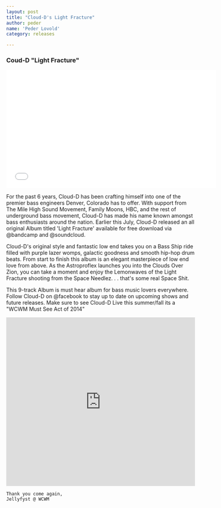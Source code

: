 ```yaml
---
layout: post
title: "Cloud-D's Light Fracture"
author: peder
name: 'Peder Lovold'
category: releases

---
```



### Coud-D "Light Fracture"

<iframe width="560" height="315" src="//www.youtube.com/embed/0EiurTdIeVA" frameborder="0" allowfullscreen></iframe>

For the past 6 years, Cloud-D has been crafting himself into one of the premier bass engineers Denver, Colorado has to offer. With support from The Mile High Sound Movement, Family Moons, HBC, and the rest of underground bass movement, Cloud-D has made his name known amongst bass enthusiasts around the nation. Earlier this July, Cloud-D released an all original Album titled 'Light Fracture' available for free download via @bandcamp and @soundcloud.

Cloud-D's original style and fantastic low end takes you on a Bass Ship ride filled with purple lazer womps, galactic goodness and smooth hip-hop drum beats. From start to finish this album is an elegant masterpiece of low end love from above. As the Astroproflex launches you into the Clouds Over Zion, you can take a moment and enjoy the Lemonwaves of the Light Fracture shooting from the Space Needlez. . . that's some real Space Shit.

This 9-track Album is must hear album for bass music lovers everywhere. Follow Cloud-D on @facebook to stay up to date on upcoming shows and future releases. Make sure to see Cloud-D Live this summer/fall its a "WCWM Must See Act of 2014"

<iframe width="100%" height="450" scrolling="no" frameborder="no" src="https://w.soundcloud.com/player/?url=https%3A//api.soundcloud.com/playlists/43852849&amp;auto_play=false&amp;hide_related=false&amp;show_comments=true&amp;show_user=true&amp;show_reposts=false&amp;visual=true"></iframe>

	Thank you come again,
	Jellyfyst @ WCWM

